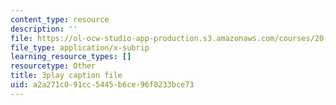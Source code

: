 ```yaml
---
content_type: resource
description: ''
file: https://ol-ocw-studio-app-production.s3.amazonaws.com/courses/20-219-becoming-the-next-bill-nye-writing-and-hosting-the-educational-show-january-iap-2015/a2a271c091cc5445b6ce96f8233bce73_0wZ3OpSnbEU.vtt
file_type: application/x-subrip
learning_resource_types: []
resourcetype: Other
title: 3play caption file
uid: a2a271c0-91cc-5445-b6ce-96f8233bce73
---
```

